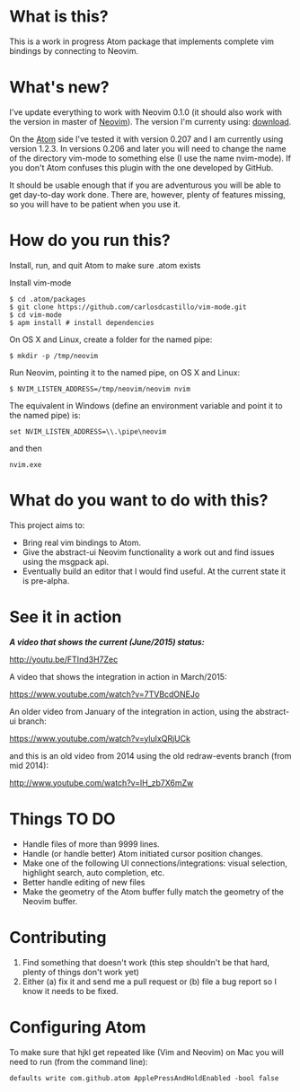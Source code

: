 # What is this?

This is a work in progress Atom package that implements complete vim bindings
by connecting to Neovim.

# What's new?

I've update everything to work with Neovim 0.1.0 (it should also work with the
version in master of [Neovim](http://github.com/neovim/neovim)). The version
I'm currenty using: [download](https://github.com/neovim/neovim/archive/v0.1.0.tar.gz).

On the [Atom](https://atom.io/) side I've tested it with version 0.207 and
I am currently using version 1.2.3. In versions 0.206 and later you will need to
change the name of the directory vim-mode to something else (I use the name
nvim-mode). If you don't Atom confuses this plugin with the one developed by
GitHub.

It should be usable enough that if you are adventurous you will be able to get
day-to-day work done. There are, however, plenty of features missing, so you
will have to be patient when you use it.

# How do you run this?

Install, run, and quit Atom to make sure .atom exists

Install vim-mode

    $ cd .atom/packages
    $ git clone https://github.com/carlosdcastillo/vim-mode.git
    $ cd vim-mode
    $ apm install # install dependencies

On OS X and Linux, create a folder for the named pipe:

    $ mkdir -p /tmp/neovim

Run Neovim, pointing it to the named pipe, on OS X and Linux:

    $ NVIM_LISTEN_ADDRESS=/tmp/neovim/neovim nvim 

The equivalent in Windows (define an environment variable and point it to the
named pipe) is:

    set NVIM_LISTEN_ADDRESS=\\.\pipe\neovim

and then

    nvim.exe

# What do you want to do with this?

This project aims to:

* Bring real vim bindings to Atom.
* Give the abstract-ui Neovim functionality a work out and find issues using
the msgpack api.
* Eventually build an editor that I would find useful. At the current state it
is pre-alpha.

# See it in action

***A video that shows the current (June/2015) status:***

http://youtu.be/FTInd3H7Zec

A video that shows the integration in action in March/2015:

https://www.youtube.com/watch?v=7TVBcdONEJo

An older video from January of the integration in action, using the abstract-ui
branch:

https://www.youtube.com/watch?v=yluIxQRjUCk

and this is an old video from 2014 using the old redraw-events branch (from mid
2014):

http://www.youtube.com/watch?v=lH_zb7X6mZw

# Things TO DO

* Handle files of more than 9999 lines.
* Handle (or handle better) Atom initiated cursor position changes.
* Make one of the following UI connections/integrations: visual selection,
highlight search, auto completion, etc.
* Better handle editing of new files
* Make the geometry of the Atom buffer fully match the geometry of the Neovim
buffer.

# Contributing

1. Find something that doesn't work (this step shouldn't be that hard, plenty
of things don't work yet)
2. Either (a) fix it and send me a pull request or (b) file a bug report so I know it
needs to be fixed.

# Configuring Atom

To make sure that hjkl get repeated like (Vim and Neovim) on Mac you will need to
run (from the command line):

    defaults write com.github.atom ApplePressAndHoldEnabled -bool false

